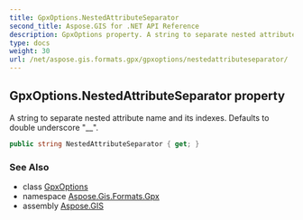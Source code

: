 ```yaml
---
title: GpxOptions.NestedAttributeSeparator
second_title: Aspose.GIS for .NET API Reference
description: GpxOptions property. A string to separate nested attribute name and its indexes. Defaults to double underscore __.
type: docs
weight: 30
url: /net/aspose.gis.formats.gpx/gpxoptions/nestedattributeseparator/
---
```

## GpxOptions.NestedAttributeSeparator property

A string to separate nested attribute name and its indexes. Defaults to double underscore "__".

```csharp
public string NestedAttributeSeparator { get; }
```

### See Also

* class [GpxOptions](../)
* namespace [Aspose.Gis.Formats.Gpx](../../gpxoptions/)
* assembly [Aspose.GIS](../../../)


